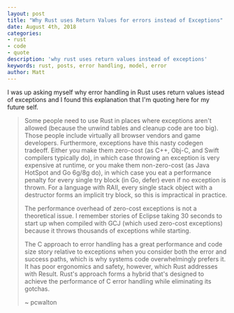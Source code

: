 ```yaml
---
layout: post
title: "Why Rust uses Return Values for errors instead of Exceptions"
date: August 4th, 2018
categories:
- rust
- code
- quote
description: 'why rust uses return values instead of exceptions'
keywords: rust, posts, error handling, model, error
author: Matt
---
```


I was up asking myself why error handling in Rust uses return values istead of exceptions and I
found this explanation that I'm quoting here for my future self.


> Some people need to use Rust in places where exceptions aren't allowed (because the unwind 
> tables and cleanup code are too big). Those people include virtually all browser vendors and game developers.
> Furthermore, exceptions have this nasty codegen tradeoff. Either you make them zero-cost 
> (as C++, Obj-C, and Swift compilers typically do), in which case throwing an exception is 
> very expensive at runtime, or you make them non-zero-cost (as Java HotSpot and Go 6g/8g do), 
> in which case you eat a performance penalty for every single try block (in Go, defer) even 
> if no exception is thrown. For a language with RAII, every single stack object with a destructor 
> forms an implicit try block, so this is impractical in practice.
>
>
> The performance overhead of zero-cost exceptions is not a theoretical issue. I remember stories 
> of Eclipse taking 30 seconds to start up when compiled with GCJ (which used zero-cost exceptions) 
> because it throws thousands of exceptions while starting.
>
>
> The C approach to error handling has a great performance and code size story relative to exceptions 
> when you consider both the error and success paths, which is why systems code overwhelmingly prefers it. 
> It has poor ergonomics and safety, however, which Rust addresses with Result. Rust's approach 
> forms a hybrid that's designed to achieve the performance of C error handling while eliminating its gotchas.
>
> ~ pcwalton


